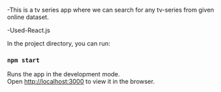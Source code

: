 -This is a tv series app where we can search for any tv-series from given online dataset.

-Used-React.js




In the project directory, you can run:

### `npm start`

Runs the app in the development mode.<br>
Open [http://localhost:3000](http://localhost:3000) to view it in the browser.

